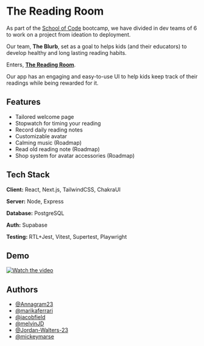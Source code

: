 # The Reading Room

As part of the [School of Code](https://schoolofcode.co.uk/) bootcamp, we have divided in dev teams of 6 to work on a project from ideation to deployment.

Our team, **The Blurb**, set as a goal to helps kids (and their educators) to develop healthy and long lasting reading habits.

Enters, [**The Reading Room**](https://reading-room-app.vercel.app/).

Our app has an engaging and easy-to-use UI to help kids keep track of their readings while being rewarded for it.

## Features

- Tailored welcome page
- Stopwatch for timing your reading
- Record daily reading notes
- Customizable avatar
- Calming music (Roadmap)
- Read old reading note (Roadmap)
- Shop system for avatar accessories (Roadmap)

## Tech Stack

**Client:** React, Next.js, TailwindCSS, ChakraUI

**Server:** Node, Express

**Database:** PostgreSQL

**Auth:** Supabase

**Testing:** RTL+Jest, Vitest, Supertest, Playwright

## Demo

[![Watch the video](https://img.youtube.com/vi/Cjjdsl9NvZU/hqdefault.jpg)](https://www.youtube.com/watch?v=Cjjdsl9NvZU)

## Authors

- [@Annagram23](https://github.com/Annagram23)
- [@marikaferrari](https://github.com/marikaferrari)
- [@jacobfield](https://github.com/jacobfield)
- [@melvinJD](https://github.com/melvinJD)
- [@Jordan-Walters-23](https://github.com/Jordan-Walters-23)
- [@mickeymarse](https://github.com/mickeymarse)
